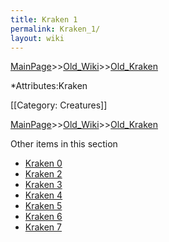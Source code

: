 ```yaml
---
title: Kraken 1
permalink: Kraken_1/
layout: wiki
---
```


[MainPage](/keeperrl_wiki/ "wikilink")>>[Old_Wiki](/keeperrl_wiki/Old_Wiki "wikilink")>>[Old_Kraken](/keeperrl_wiki/Old_Kraken "wikilink")

*Attributes:Kraken

[[Category: Creatures]]

[MainPage](/keeperrl_wiki/ "wikilink")>>[Old_Wiki](/keeperrl_wiki/Old_Wiki "wikilink")>>[Old_Kraken](/keeperrl_wiki/Old_Kraken "wikilink")

Other items in this section
-    [Kraken 0](/keeperrl_wiki/Kraken_0 "wikilink")
-    [Kraken 2](/keeperrl_wiki/Kraken_2 "wikilink")
-    [Kraken 3](/keeperrl_wiki/Kraken_3 "wikilink")
-    [Kraken 4](/keeperrl_wiki/Kraken_4 "wikilink")
-    [Kraken 5](/keeperrl_wiki/Kraken_5 "wikilink")
-    [Kraken 6](/keeperrl_wiki/Kraken_6 "wikilink")
-    [Kraken 7](/keeperrl_wiki/Kraken_7 "wikilink")
